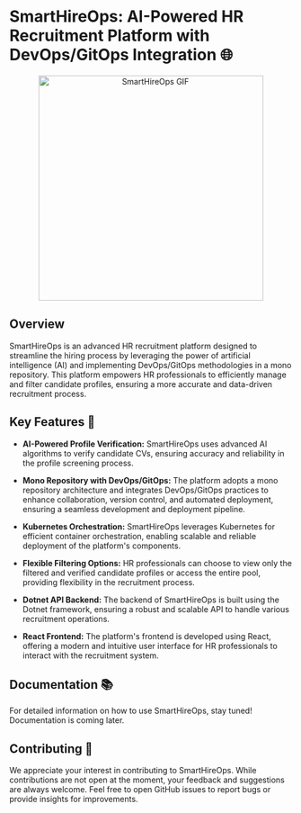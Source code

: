 # SmartHireOps: AI-Powered HR Recruitment Platform with DevOps/GitOps Integration 🌐

<div align="center">
  <img src="https://i.pinimg.com/originals/e7/78/2b/e7782b954b20ab768c74fc1dfd6f9377.gif" alt="SmartHireOps GIF" width="400"/>
</div>

## Overview

SmartHireOps is an advanced HR recruitment platform designed to streamline the hiring process by leveraging the power of artificial intelligence (AI) and implementing DevOps/GitOps methodologies in a mono repository. This platform empowers HR professionals to efficiently manage and filter candidate profiles, ensuring a more accurate and data-driven recruitment process.

## Key Features 🚀

- **AI-Powered Profile Verification:** SmartHireOps uses advanced AI algorithms to verify candidate CVs, ensuring accuracy and reliability in the profile screening process.

- **Mono Repository with DevOps/GitOps:** The platform adopts a mono repository architecture and integrates DevOps/GitOps practices to enhance collaboration, version control, and automated deployment, ensuring a seamless development and deployment pipeline.

- **Kubernetes Orchestration:** SmartHireOps leverages Kubernetes for efficient container orchestration, enabling scalable and reliable deployment of the platform's components.

- **Flexible Filtering Options:** HR professionals can choose to view only the filtered and verified candidate profiles or access the entire pool, providing flexibility in the recruitment process.

- **Dotnet API Backend:** The backend of SmartHireOps is built using the Dotnet framework, ensuring a robust and scalable API to handle various recruitment operations.

- **React Frontend:** The platform's frontend is developed using React, offering a modern and intuitive user interface for HR professionals to interact with the recruitment system.

## Documentation 📚

For detailed information on how to use SmartHireOps, stay tuned! Documentation is coming later.

## Contributing 🤝

We appreciate your interest in contributing to SmartHireOps. While contributions are not open at the moment, your feedback and suggestions are always welcome. Feel free to open GitHub issues to report bugs or provide insights for improvements.

